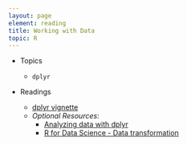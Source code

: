 ```yaml
---
layout: page
element: reading
title: Working with Data
topic: R
---
```


* Topics

  * `dplyr`

* Readings

  * [dplyr vignette](https://cran.r-project.org/web/packages/dplyr/vignettes/dplyr.html)
  * *Optional Resources*: 
    * [Analyzing data with dplyr](http://www.datacarpentry.org/R-ecology-lesson/03-dplyr.html)
    * [R for Data Science - Data transformation](http://r4ds.had.co.nz/transform.html)
